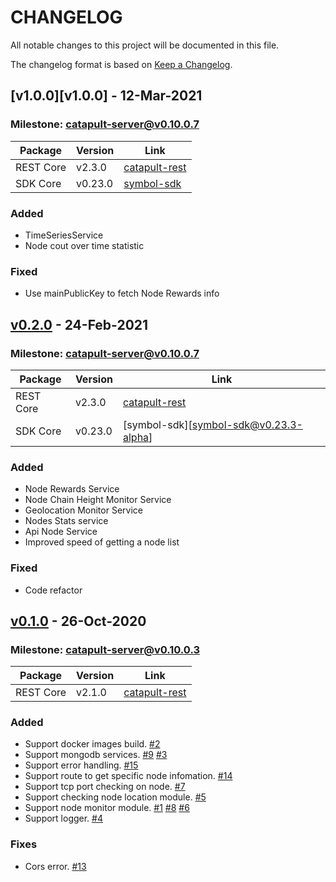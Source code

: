 # CHANGELOG
All notable changes to this project will be documented in this file.

The changelog format is based on [Keep a Changelog](https://keepachangelog.com/en/1.0.0/).

## [v1.0.0][v1.0.0] - 12-Mar-2021

### Milestone: [catapult-server@v0.10.0.7][catapult-server@v0.10.0.7]

Package  | Version  | Link
---|---|---
REST Core| v2.3.0 | [catapult-rest][catapult-rest@v2.3.3]
SDK Core| v0.23.0 | [symbol-sdk][symbol-sdk@v0.23.3]

### Added
- TimeSeriesService
- Node cout over time statistic

### Fixed
- Use mainPublicKey to fetch Node Rewards info

## [v0.2.0][v0.2.0] - 24-Feb-2021

### Milestone: [catapult-server@v0.10.0.7][catapult-server@v0.10.0.7]

Package  | Version  | Link
---|---|---
REST Core| v2.3.0 | [catapult-rest][catapult-rest@v2.3.3]
SDK Core| v0.23.0 | [symbol-sdk][symbol-sdk@v0.23.3-alpha]

### Added
- Node Rewards Service
- Node Chain Height Monitor Service
- Geolocation Monitor Service
- Nodes Stats service
- Api Node Service
- Improved speed of getting a node list

### Fixed
- Code refactor

## [v0.1.0][v0.1.0] - 26-Oct-2020

### Milestone: [catapult-server@v0.10.0.3](https://github.com/nemtech/catapult-server/releases/tag/v0.10.0.3)

Package  | Version  | Link
---|---|---
REST Core| v2.1.0 | [catapult-rest](https://github.com/nemtech/catapult-rest/releases/tag/v2.1.0)

### Added
- Support docker images build. [#2](https://github.com/nemgrouplimited/symbol-statistics-service/issues/2)
- Support mongodb services. [#9](https://github.com/nemgrouplimited/symbol-statistics-service/issues/9) [#3](https://github.com/nemgrouplimited/symbol-statistics-service/issues/3)
- Support error handling. [#15](https://github.com/nemgrouplimited/symbol-statistics-service/issues/15)
- Support route to get specific node infomation. [#14](https://github.com/nemgrouplimited/symbol-statistics-service/issues/14)
- Support tcp port checking on node. [#7](https://github.com/nemgrouplimited/symbol-statistics-service/issues/7)
- Support checking node location module. [#5](https://github.com/nemgrouplimited/symbol-statistics-service/issues/5)
- Support node monitor module. [#1](https://github.com/nemgrouplimited/symbol-statistics-service/issues/1) [#8](https://github.com/nemgrouplimited/symbol-statistics-service/issues/8) [#6](https://github.com/nemgrouplimited/symbol-statistics-service/issues/6)
- Support logger. [#4](https://github.com/nemgrouplimited/symbol-statistics-service/issues/4)

### Fixes
- Cors error. [#13](https://github.com/nemgrouplimited/symbol-statistics-service/issues/13)


[v0.2.0]: https://github.com/nemfoundation/symbol-statistics-service/releases/tag/v0.2.0
[v0.1.0]: https://github.com/nemfoundation/symbol-statistics-service/releases/tag/v0.1.0

[catapult-server@v0.10.0.7]: https://github.com/nemtech/catapult-server/releases/tag/v0.10.0.7
[symbol-sdk@v0.23.3]: https://www.npmjs.com/package/symbol-sdk/v/0.23.3
[catapult-rest@v2.3.3]: https://github.com/nemtech/catapult-rest/releases/tag/v2.3.3
